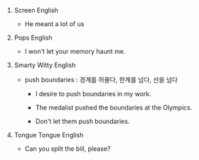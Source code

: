 1. Screen English

    - He meant a lot of us

2. Pops English
    
    - I won't let your memory haunt me.

3. Smarty Witty English

    - push boundaries : 경계를 허물다, 한계를 넘다, 선을 넘다

        - I desire to push boundaries in my work.

        - The medalist pushed the boundaries at the Olympics.

        - Don't let them push boundaries.

4. Tongue Tongue English

    - Can you split the bill, please?
    
